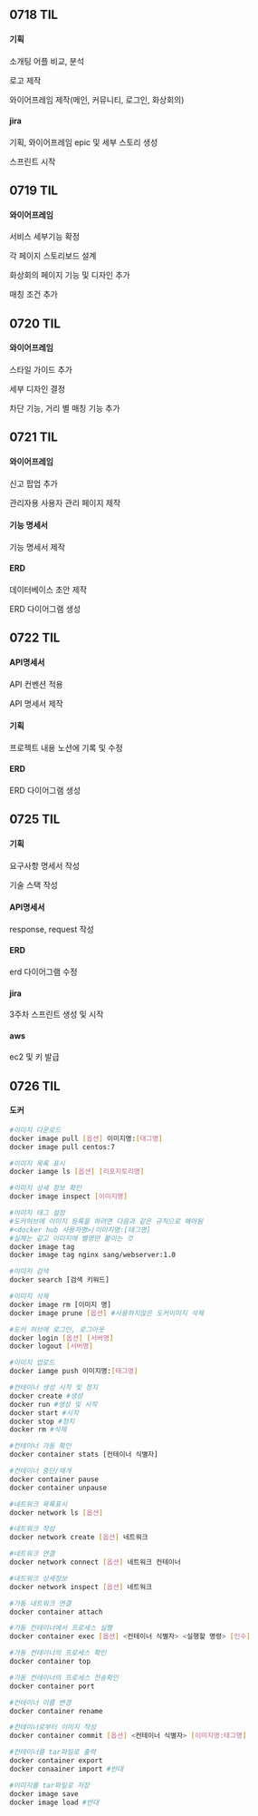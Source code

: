 ## 0718 TIL

#### 기획

소개팅 어플 비교, 분석

로고 제작

와이어프레임 제작(메인, 커뮤니티, 로그인, 화상회의)



#### jira

기획, 와이어프레임 epic 및 세부 스토리 생성

스프린트 시작

## 0719 TIL

#### 와이어프레임

서비스 세부기능 확정

각 페이지 스토리보드 설계

화상회의 페이지 기능 및 디자인 추가

매칭 조건 추가

## 0720 TIL

#### 와이어프레임

스타일 가이드 추가

세부 디자인 결정

차단 기능, 거리 별 매칭 기능 추가

## 0721 TIL

#### 와이어프레임

신고 팝업 추가

관리자용 사용자 관리 페이지 제작

#### 기능 명세서

기능 명세서 제작

#### ERD

데이터베이스 초안 제작

ERD 다이어그램 생성

## 0722 TIL

#### API명세서

API 컨벤션 적용

API 명세서 제작

#### 기획

프로젝트 내용 노션에 기록 및 수정

#### ERD

ERD 다이어그램 생성

## 0725 TIL

#### 기획

요구사항 명세서 작성

기술 스택 작성

#### API명세서

response, request 작성

#### ERD

erd 다이어그램 수정

#### jira

3주차 스프린트 생성 및 시작

#### aws

ec2 및 키 발급

## 0726 TIL

#### 도커

```bash
#이미지 다운로드
docker image pull [옵션] 이미지명:[태그명]
docker image pull centos:7

#이미지 목록 표시
docker iamge ls [옵션] [리포지토리명]

#이미지 상세 정보 확인
docker image inspect [이미지명]

#이미지 태그 설정
#도커허브에 이미지 등록을 하려면 다음과 같은 규칙으로 해야됨
#<docker hub 사용자명>/이미지명:[태그명] 
#실체는 같고 이미지에 별명만 붙이는 것
docker image tag 
docker image tag nginx sang/webserver:1.0 

#이미지 검색
docker search [검색 키워드]

#이미지 삭제
docker image rm [이미지 명]
docker image prune [옵션] #사용하지않은 도커이미지 삭제

#도커 허브에 로그인, 로그아웃
docker login [옵션] [서버명]
docker logout [서버명]

#이미지 업로드
docker iamge push 이미지명:[태그명]

#컨테이너 생성 시작 및 정지
docker create #생성
docker run #생성 및 시작
docker start #시작
docker stop #정지
docker rm #삭제

#컨테이너 가동 확인
docker container stats [컨테이너 식별자]

#컨테이너 중단/재개
docker container pause
docker container unpause

#네트워크 목록표시
docker network ls [옵션]

#네트워크 작성
docker network create [옵션] 네트워크

#네트워크 연결
docker network connect [옵션] 네트워크 컨테이너

#네트워크 상세정보
docker network inspect [옵션] 네트워크

#가동 네트워크 연결
docker container attach

#가동 컨테이너에서 프로세스 실행
docker container exec [옵션] <컨테이너 식별자> <실행할 명령> [인수]

#가동 컨테이너의 프로세스 확인
docker container top

#가동 컨테이너의 프로세스 전송확인
docker container port

#컨테이너 이름 변경
docker container rename

#컨테이너로부터 이미지 작성
docker container commit [옵션] <컨테이너 식별자> [이미지명:태그명]

#컨테이너를 tar파일로 출력
docker container export
docker conaainer import #반대

#이미지를 tar파일로 저장
docker image save
docker image load #반대
```
